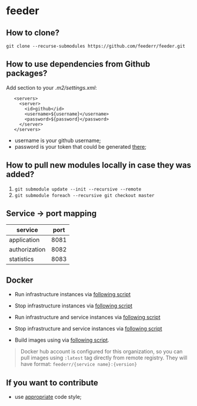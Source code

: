 # feeder

## How to clone?
`git clone --recurse-submodules https://github.com/feederr/feeder.git` 

## How to use dependencies from Github packages?
Add section to your _.m2/settings.xml_:
```
   <servers>
     <server>
       <id>github</id>
       <username>${username}</username>
       <password>${password}</password>
     </server>
   </servers>
```
* username is your github username;
* password is your token that could be generated [there](https://github.com/settings/tokens);

## How to pull new modules locally in case they was added?

1. `git submodule update --init --recursive --remote`
2. `git submodule foreach --recursive git checkout master`

## Service -> port mapping

| service       | port |
|---------------|------|
| application   | 8081 |
| authorization | 8082 |
| statistics    | 8083 |

## Docker

* Run infrastructure instances via [following script](https://github.com/feederr/feeder-devtools/blob/master/run-infra.sh) 

* Stop infrastructure instances via [following script](https://github.com/feederr/feeder-devtools/blob/master/stop-infa.sh) 

* Run infrastructure and service instances via [following script](https://github.com/feederr/feeder-devtools/blob/master/docker-compose.services.yml)

* Stop infrastructure and service instances via [following script](https://github.com/feederr/feeder-devtools/blob/master/stop-all.sh)

* Build images using via [following script](https://github.com/feederr/feeder-devtools/blob/master/rebuild-all.sh).

> Docker hub account is configured for this organization, so you can pull images using `:latest` tag directly from remote registry. 
> They will have format: `feederr/{service name}:{version}`

## If you want to contribute
* use [appropriate](https://github.com/feederr/feeder/blob/master/google-code-style.xml) code style;
